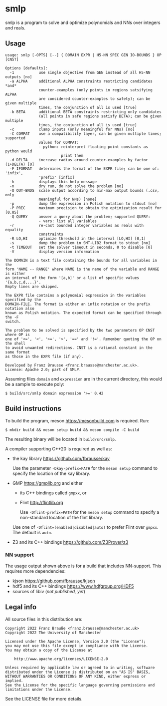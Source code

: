 # smlp

smlp is a program to solve and optimize polynomials and NNs over integers and reals.

## Usage

```
usage: smlp [-OPTS] [--] { DOMAIN EXPR | H5-NN SPEC GEN IO-BOUNDS } OP [CNST]

Options [defaults]:
  -1           use single objective from GEN instead of all H5-NN outputs [no]
  -a ALPHA     additional ALPHA constraints restricting candidates *and*
               counter-examples (only points in regions satsifying ALPHA
               are considered counter-examples to safety); can be given multiple
               times, the conjunction of all is used [true]
  -b BETA      additional BETA constraints restricting only candidates
               (all points in safe regions satisfy BETA); can be given multiple
               times, the conjunction of all is used [true]
  -c           clamp inputs (only meaningful for NNs) [no]
  -C COMPAT    use a compatibility layer, can be given multiple times; supported
               values for COMPAT:
               - python: reinterpret floating point constants as python would
                         print them
  -d DELTA     increase radius around counter-examples by factor (1+DELTA) [0]
  -F IFORMAT   determines the format of the EXPR file; can be one of: 'infix',
               'prefix' [infix]
  -h           displays this help message
  -n           dry run, do not solve the problem [no]
  -O OUT-BNDS  scale output according to min-max output bounds (.csv, only
               meaningful for NNs) [none]
  -p           dump the expression in Polish notation to stdout [no]
  -P PREC      maximum precision to obtain the optimization result for [0.05]
  -Q QUERY     answer a query about the problem; supported QUERY:
               - vars: list all variables
  -r           re-cast bounded integer variables as reals with equality
               constraints
  -R LO,HI     optimize threshold in the interval [LO,HI] [0,1]
  -s           dump the problem in SMT-LIB2 format to stdout [no]
  -t TIMEOUT   set the solver timeout in seconds, 0 to disable [0]
  -V           display version information

The DOMAIN is a text file containing the bounds for all variables in the
form 'NAME -- RANGE' where NAME is the name of the variable and RANGE is either
an interval of the form '[a,b]' or a list of specific values '{a,b,c,d,...}'.
Empty lines are skipped.

The EXPR file contains a polynomial expression in the variables specified by the
DOMAIN-FILE. The format is either an infix notation or the prefix notation also
known as Polish notation. The expected format can be specified through the -F
switch.

The problem to be solved is specified by the two parameters OP CNST where OP is
one of '<=', '<', '>=', '>', '==' and '!='. Remember quoting the OP on the shell
to avoid unwanted redirections. CNST is a rational constant in the same format
as those in the EXPR file (if any).

Developed by Franz Brausse <franz.brausse@manchester.ac.uk>.
License: Apache 2.0; part of SMLP.
```

Assuming files `domain` and `expression` are in the current directory, this would
be a sample to execute poly:

	$ build/src/smlp domain expression '>=' 0.42

## Build instructions

To build the program, meson <https://mesonbuild.com> is required.
Run:

	$ mkdir build && meson setup build && meson compile -C build

The resulting binary will be located in `build/src/smlp`.

A compiler supporting C++20 is required as well as:

- the kay library <https://github.com/fbrausse/kay>

  Use the parameter `-Dkay-prefix=PATH` for the `meson setup` command to
  specify the location of the kay library.
- GMP <https://gmplib.org> and either
  - its C++ bindings called `gmpxx`, or
  - Flint <http://flintlib.org>

    Use `-Dflint-prefix=PATH` for the `meson setup` command to specify a
    non-standard location of the flint library.

  Use one of `-Dflint=(enabled|disabled|auto)` to prefer Flint over `gmpxx`.
  The default is `auto`.
- Z3 and its C++ bindings <https://github.com/Z3Prover/z3>

### NN support

The usage output shown above is for a build that includes NN-support. This
requires more dependencies:

- kjson <https://github.com/fbrausse/kjson>
- hdf5 and its C++ bindings <https://www.hdfgroup.org/HDF5>
- sources of libiv (*not published, yet*)

## Legal info

All source files in this distribution are:
```
Copyright 2022 Franz Brauße <franz.brausse@manchester.ac.uk>
Copyright 2022 The University of Manchester

Licensed under the Apache License, Version 2.0 (the "License");
you may not use this file except in compliance with the License.
You may obtain a copy of the License at

	http://www.apache.org/licenses/LICENSE-2.0

Unless required by applicable law or agreed to in writing, software
distributed under the License is distributed on an "AS IS" BASIS,
WITHOUT WARRANTIES OR CONDITIONS OF ANY KIND, either express or implied.
See the License for the specific language governing permissions and
limitations under the License.
```
See the LICENSE file for more details.
